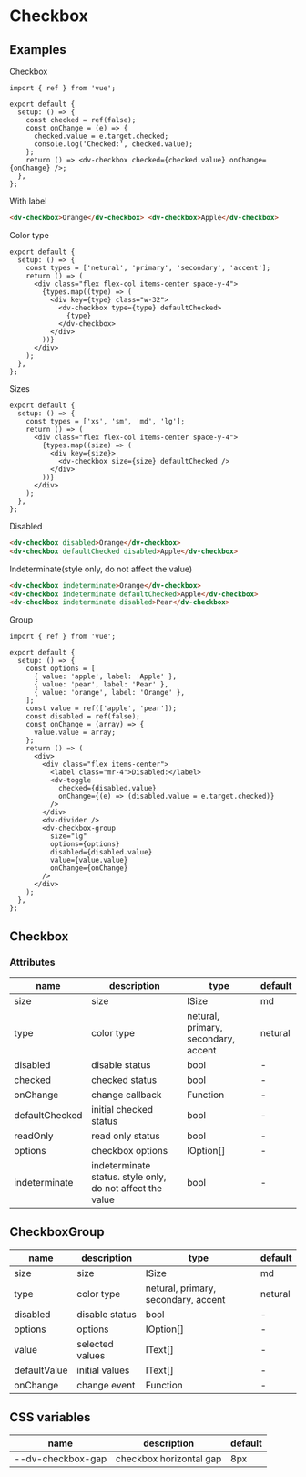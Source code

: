# Checkbox

## Examples

Checkbox

```tsx :::run
import { ref } from 'vue';

export default {
  setup: () => {
    const checked = ref(false);
    const onChange = (e) => {
      checked.value = e.target.checked;
      console.log('Checked:', checked.value);
    };
    return () => <dv-checkbox checked={checked.value} onChange={onChange} />;
  },
};
```

With label

```html :::demo
<dv-checkbox>Orange</dv-checkbox> <dv-checkbox>Apple</dv-checkbox>
```

Color type

```tsx :::run
export default {
  setup: () => {
    const types = ['netural', 'primary', 'secondary', 'accent'];
    return () => (
      <div class="flex flex-col items-center space-y-4">
        {types.map((type) => (
          <div key={type} class="w-32">
            <dv-checkbox type={type} defaultChecked>
              {type}
            </dv-checkbox>
          </div>
        ))}
      </div>
    );
  },
};
```

Sizes

```tsx :::run
export default {
  setup: () => {
    const types = ['xs', 'sm', 'md', 'lg'];
    return () => (
      <div class="flex flex-col items-center space-y-4">
        {types.map((size) => (
          <div key={size}>
            <dv-checkbox size={size} defaultChecked />
          </div>
        ))}
      </div>
    );
  },
};
```

Disabled

```html :::demo
<dv-checkbox disabled>Orange</dv-checkbox>
<dv-checkbox defaultChecked disabled>Apple</dv-checkbox>
```

Indeterminate(style only, do not affect the value)

```html :::demo
<dv-checkbox indeterminate>Orange</dv-checkbox>
<dv-checkbox indeterminate defaultChecked>Apple</dv-checkbox>
<dv-checkbox indeterminate disabled>Pear</dv-checkbox>
```

Group

```tsx :::run
import { ref } from 'vue';

export default {
  setup: () => {
    const options = [
      { value: 'apple', label: 'Apple' },
      { value: 'pear', label: 'Pear' },
      { value: 'orange', label: 'Orange' },
    ];
    const value = ref(['apple', 'pear']);
    const disabled = ref(false);
    const onChange = (array) => {
      value.value = array;
    };
    return () => (
      <div>
        <div class="flex items-center">
          <label class="mr-4">Disabled:</label>
          <dv-toggle
            checked={disabled.value}
            onChange={(e) => (disabled.value = e.target.checked)}
          />
        </div>
        <dv-divider />
        <dv-checkbox-group
          size="lg"
          options={options}
          disabled={disabled.value}
          value={value.value}
          onChange={onChange}
        />
      </div>
    );
  },
};
```

## Checkbox

### Attributes

| name           | description                                               | type                                | default |
| -------------- | --------------------------------------------------------- | ----------------------------------- | ------- |
| size           | size                                                      | ISize                               | md      |
| type           | color type                                                | netural, primary, secondary, accent | netural |
| disabled       | disable status                                            | bool                                | -       |
| checked        | checked status                                            | bool                                | -       |
| onChange       | change callback                                           | Function                            | -       |
| defaultChecked | initial checked status                                    | bool                                | -       |
| readOnly       | read only status                                          | bool                                | -       |
| options        | checkbox options                                          | IOption[]                           | -       |
| indeterminate  | indeterminate status. style only, do not affect the value | bool                                | -       |

## CheckboxGroup

| name         | description     | type                                | default |
| ------------ | --------------- | ----------------------------------- | ------- |
| size         | size            | ISize                               | md      |
| type         | color type      | netural, primary, secondary, accent | netural |
| disabled     | disable status  | bool                                | -       |
| options      | options         | IOption[]                           | -       |
| value        | selected values | IText[]                             | -       |
| defaultValue | initial values  | IText[]                             | -       |
| onChange     | change event    | Function                            | -       |

## CSS variables

| name              | description             | default |
| ----------------- | ----------------------- | ------- |
| --dv-checkbox-gap | checkbox horizontal gap | 8px     |
